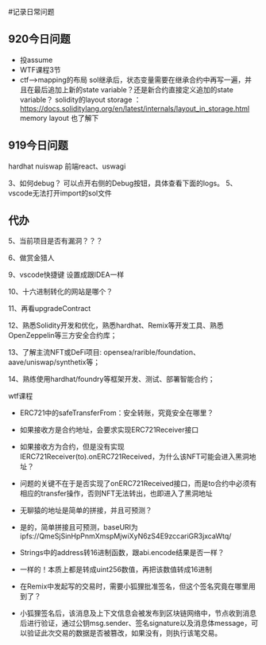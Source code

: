 #记录日常问题

## 920今日问题
- 投assume
- WTF课程3节
- ctf-->mapping的布局
sol继承后，状态变量需要在继承合约中再写一遍，并且在最后追加上新的state variable？还是新合约直接定义追加的state variable？
solidity的layout storage ：https://docs.soliditylang.org/en/latest/internals/layout_in_storage.html
memory layout 也了解下

## 919今日问题

hardhat
nuiswap
前端react、uswagi


3、如何debug？    可以点开右侧的Debug按钮，具体查看下面的logs。
5、vscode无法打开import的sol文件

## 代办


5、当前项目是否有漏洞？？？

6、做赏金猎人

9、vscode快捷键 设置成跟IDEA一样

10、十六进制转化的网站是哪个？

11、再看upgradeContract

12、熟悉Solidity开发和优化，熟悉hardhat、Remix等开发工具、熟悉OpenZeppelin等三方安全合约库；

13、了解主流NFT或DeFi项目: opensea/rarible/foundation、aave/uniswap/synthetix等；

14、熟练使用hardhat/foundry等框架开发、测试、部署智能合约；

wtf课程



- ERC721中的safeTransferFrom：安全转账，究竟安全在哪里？
 - 如果接收方是合约地址，会要求实现ERC721Receiver接口

- 如果接收方为合约，但是没有实现IERC721Receiver(to).onERC721Received，为什么该NFT可能会进入黑洞地址？
 - 问题的关键不在于是否实现了onERC721Received接口，而是to合约中必须有相应的transfer操作，否则NFT无法转出，也即进入了黑洞地址

- 无聊猿的地址是简单的拼接，并且可预测？
 - 是的，简单拼接且可预测，baseURI为ipfs://QmeSjSinHpPnmXmspMjwiXyN6zS4E9zccariGR3jxcaWtq/ 

- Strings中的address转16进制函数，跟abi.encode结果是否一样？
 - 一样的！本质上都是转成uint256数值，再把该数值转成16进制

- 在Remix中发起写的交易时，需要小狐狸批准签名，但这个签名究竟在哪里用到了？
 - 小狐狸签名后，该消息及上下文信息会被发布到区块链网络中，节点收到消息后进行验证，通过公钥msg.sender、签名signature以及消息体message，可以验证此次交易的数据是否被篡改，如果没有，则执行该笔交易。

